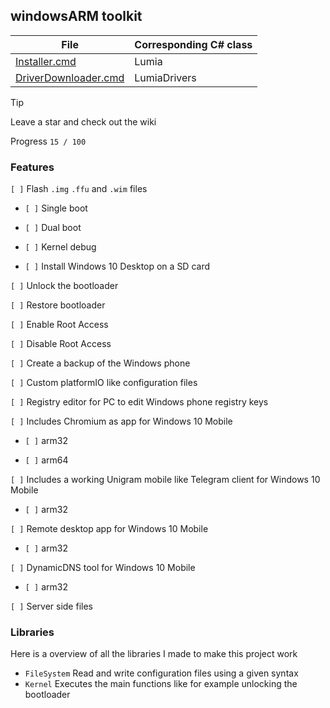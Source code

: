 ## windowsARM toolkit

| File | Corresponding C# class |
| --- | --- |
| [Installer.cmd](https://github.com/RedGreenBlue09/WFAv7_Installer/blob/master/Installer.cmd) | Lumia |
| [DriverDownloader.cmd](https://github.com/RedGreenBlue09/WFAv7_Installer/blob/master/Driver%20Downloader.cmd) | LumiaDrivers |

> [!TIP]
> Leave a star and check out the wiki

Progress `15 / 100`

### Features

`[ ]` Flash `.img` `.ffu` and `.wim` files

  - `[ ]` Single boot
    
  - `[ ]` Dual boot
    
  - `[ ]` Kernel debug
    
  - `[ ]` Install Windows 10 Desktop on a SD card
    
`[ ]` Unlock the bootloader

`[ ]` Restore bootloader

`[ ]` Enable Root Access

`[ ]` Disable Root Access

`[ ]` Create a backup of the Windows phone

`[ ]` Custom platformIO like configuration files

`[ ]` Registry editor for PC to edit Windows phone registry keys

`[ ]` Includes Chromium as app for Windows 10 Mobile

  - `[ ]` arm32

  - `[ ]` arm64
    
`[ ]` Includes a working Unigram mobile like Telegram client for Windows 10 Mobile

  - `[ ]` arm32
    
`[ ]` Remote desktop app for Windows 10 Mobile

  - `[ ]` arm32
    
`[ ]` DynamicDNS tool for Windows 10 Mobile

  - `[ ]` arm32
    
`[ ]` Server side files

### Libraries

Here is a overview of all the libraries I made to make this project work

- `FileSystem` Read and write configuration files using a given syntax
- `Kernel` Executes the main functions like for example unlocking the bootloader
